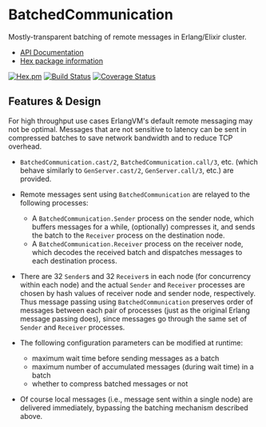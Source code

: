 # BatchedCommunication

Mostly-transparent batching of remote messages in Erlang/Elixir cluster.

- [API Documentation](http://hexdocs.pm/batched_communication/)
- [Hex package information](https://hex.pm/packages/batched_communication)

[![Hex.pm](http://img.shields.io/hexpm/v/batched_communication.svg)](https://hex.pm/packages/batched_communication)
[![Build Status](https://travis-ci.org/skirino/batched_communication.svg)](https://travis-ci.org/skirino/batched_communication)
[![Coverage Status](https://coveralls.io/repos/github/skirino/batched_communication/badge.svg?branch=master)](https://coveralls.io/github/skirino/batched_communication?branch=master)

## Features & Design

For high throughput use cases ErlangVM's default remote messaging may not be optimal.
Messages that are not sensitive to latency can be sent in compressed batches to save network bandwidth and to reduce TCP overhead.

- `BatchedCommunication.cast/2`, `BatchedCommunication.call/3`, etc. (which behave similarly to `GenServer.cast/2`, `GenServer.call/3`, etc.) are provided.
- Remote messages sent using `BatchedCommunication` are relayed to the following processes:
    - A `BatchedCommunication.Sender` process on the sender node, which buffers messages for a while,
      (optionally) compresses it, and sends the batch to the `Receiver` process on the destination node.
    - A `BatchedCommunication.Receiver` process on the receiver node, which decodes the received batch and
      dispatches messages to each destination process.

- There are 32 `Sender`s and 32 `Receiver`s in each node (for concurrency within each node) and
  the actual `Sender` and `Receiver` processes are chosen by hash values of receiver node and sender node, respectively.
  Thus message passing using `BatchedCommunication` preserves order of messages between each pair of processes
  (just as the original Erlang message passing does),
  since messages go through the same set of `Sender` and `Receiver` processes.
- The following configuration parameters can be modified at runtime:
    - maximum wait time before sending messages as a batch
    - maximum number of accumulated messages (during wait time) in a batch
    - whether to compress batched messages or not
- Of course local messages (i.e., message sent within a single node) are delivered immediately, bypassing the batching mechanism described above.
